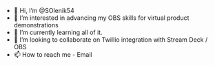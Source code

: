 - 👋 Hi, I’m @SOlenik54
- 👀 I’m interested in advancing my OBS skills for virtual product demonstrations
- 🌱 I’m currently learning all of it. 
- 💞️ I’m looking to collaborate on Twillio integration with Stream Deck / OBS
- 📫 How to reach me - Email

<!---
SOlenik54/SOlenik54 is a ✨ special ✨ repository because its `README.md` (this file) appears on your GitHub profile.
You can click the Preview link to take a look at your changes.
--->

